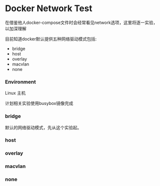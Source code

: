 # Docker Network Test

在借鉴他人docker-compose文件时会经常看见network选项，这里将逐一实验，以加深理解

目前知道docker默认提供五种网络驱动模式包括:

- bridge
- host
- overlay
- macvlan
- none

### Environment

Linux 主机

计划相关实验使用busybox镜像完成

### bridge

默认的网络驱动模式，先从这个实验起。

### host

### overlay

### macvlan

### none